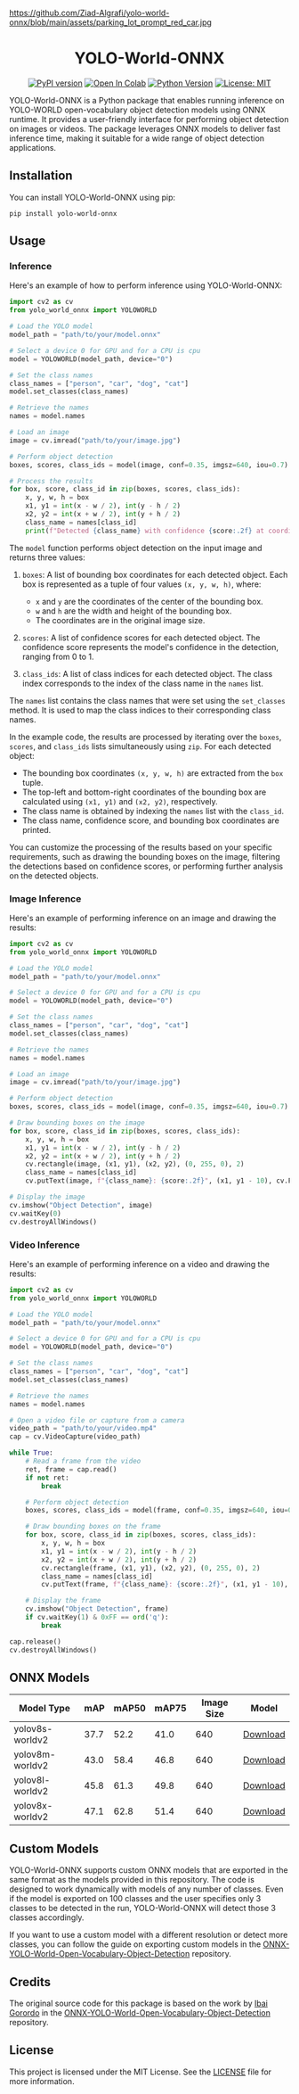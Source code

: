 https://github.com/Ziad-Algrafi/yolo-world-onnx/blob/main/assets/parking_lot_prompt_red_car.jpg
<div align="center">

# YOLO-World-ONNX

[![PyPI version](https://badge.fury.io/py/yolo-world-onnx.svg)](https://badge.fury.io/py/yolo-world-onnx)
[![Open In Colab](https://colab.research.google.com/assets/colab-badge.svg)](https://colab.research.google.com/github/Ziad-Algrafi/yolo-world-onnx/blob/main/assets/YOLO_World_ONNX.ipynb)
[![Python Version](https://img.shields.io/badge/python-3.9%2B-blue)](https://www.python.org/downloads/)
[![License: MIT](https://img.shields.io/badge/License-MIT-yellow.svg)](https://opensource.org/licenses/MIT)

</div>

YOLO-World-ONNX is a Python package that enables running inference on YOLO-WORLD open-vocabulary object detection models using ONNX runtime. It provides a user-friendly interface for performing object detection on images or videos. The package leverages ONNX models to deliver fast inference time, making it suitable for a wide range of object detection applications.

## Installation

You can install YOLO-World-ONNX using pip:

```
pip install yolo-world-onnx
```

## Usage

### Inference

Here's an example of how to perform inference using YOLO-World-ONNX:

```python
import cv2 as cv
from yolo_world_onnx import YOLOWORLD

# Load the YOLO model
model_path = "path/to/your/model.onnx"

# Select a device 0 for GPU and for a CPU is cpu
model = YOLOWORLD(model_path, device="0")

# Set the class names
class_names = ["person", "car", "dog", "cat"]
model.set_classes(class_names)

# Retrieve the names
names = model.names

# Load an image
image = cv.imread("path/to/your/image.jpg")

# Perform object detection
boxes, scores, class_ids = model(image, conf=0.35, imgsz=640, iou=0.7)

# Process the results
for box, score, class_id in zip(boxes, scores, class_ids):
    x, y, w, h = box
    x1, y1 = int(x - w / 2), int(y - h / 2)
    x2, y2 = int(x + w / 2), int(y + h / 2)
    class_name = names[class_id]
    print(f"Detected {class_name} with confidence {score:.2f} at coordinates (x1={x1}, y1={y1}, x2={x2}, y2={y2})")
```

The `model` function performs object detection on the input image and returns three values:

1. `boxes`: A list of bounding box coordinates for each detected object. Each box is represented as a tuple of four values `(x, y, w, h)`, where:

   - `x` and `y` are the coordinates of the center of the bounding box.
   - `w` and `h` are the width and height of the bounding box.
   - The coordinates are in the original image size.

2. `scores`: A list of confidence scores for each detected object. The confidence score represents the model's confidence in the detection, ranging from 0 to 1.

3. `class_ids`: A list of class indices for each detected object. The class index corresponds to the index of the class name in the `names` list.

The `names` list contains the class names that were set using the `set_classes` method. It is used to map the class indices to their corresponding class names.

In the example code, the results are processed by iterating over the `boxes`, `scores`, and `class_ids` lists simultaneously using `zip`. For each detected object:

- The bounding box coordinates `(x, y, w, h)` are extracted from the `box` tuple.
- The top-left and bottom-right coordinates of the bounding box are calculated using `(x1, y1)` and `(x2, y2)`, respectively.
- The class name is obtained by indexing the `names` list with the `class_id`.
- The class name, confidence score, and bounding box coordinates are printed.

You can customize the processing of the results based on your specific requirements, such as drawing the bounding boxes on the image, filtering the detections based on confidence scores, or performing further analysis on the detected objects.

### Image Inference

Here's an example of performing inference on an image and drawing the results:

```python
import cv2 as cv
from yolo_world_onnx import YOLOWORLD

# Load the YOLO model
model_path = "path/to/your/model.onnx"

# Select a device 0 for GPU and for a CPU is cpu
model = YOLOWORLD(model_path, device="0")

# Set the class names
class_names = ["person", "car", "dog", "cat"]
model.set_classes(class_names)

# Retrieve the names
names = model.names

# Load an image
image = cv.imread("path/to/your/image.jpg")

# Perform object detection
boxes, scores, class_ids = model(image, conf=0.35, imgsz=640, iou=0.7)

# Draw bounding boxes on the image
for box, score, class_id in zip(boxes, scores, class_ids):
    x, y, w, h = box
    x1, y1 = int(x - w / 2), int(y - h / 2)
    x2, y2 = int(x + w / 2), int(y + h / 2)
    cv.rectangle(image, (x1, y1), (x2, y2), (0, 255, 0), 2)
    class_name = names[class_id]
    cv.putText(image, f"{class_name}: {score:.2f}", (x1, y1 - 10), cv.FONT_HERSHEY_SIMPLEX, 0.9, (0, 255, 0), 2)

# Display the image
cv.imshow("Object Detection", image)
cv.waitKey(0)
cv.destroyAllWindows()
```

### Video Inference

Here's an example of performing inference on a video and drawing the results:

```python
import cv2 as cv
from yolo_world_onnx import YOLOWORLD

# Load the YOLO model
model_path = "path/to/your/model.onnx"

# Select a device 0 for GPU and for a CPU is cpu
model = YOLOWORLD(model_path, device="0")

# Set the class names
class_names = ["person", "car", "dog", "cat"]
model.set_classes(class_names)

# Retrieve the names
names = model.names

# Open a video file or capture from a camera
video_path = "path/to/your/video.mp4"
cap = cv.VideoCapture(video_path)

while True:
    # Read a frame from the video
    ret, frame = cap.read()
    if not ret:
        break

    # Perform object detection
    boxes, scores, class_ids = model(frame, conf=0.35, imgsz=640, iou=0.7)

    # Draw bounding boxes on the frame
    for box, score, class_id in zip(boxes, scores, class_ids):
        x, y, w, h = box
        x1, y1 = int(x - w / 2), int(y - h / 2)
        x2, y2 = int(x + w / 2), int(y + h / 2)
        cv.rectangle(frame, (x1, y1), (x2, y2), (0, 255, 0), 2)
        class_name = names[class_id]
        cv.putText(frame, f"{class_name}: {score:.2f}", (x1, y1 - 10), cv.FONT_HERSHEY_SIMPLEX, 0.9, (0, 255, 0), 2)

    # Display the frame
    cv.imshow("Object Detection", frame)
    if cv.waitKey(1) & 0xFF == ord('q'):
        break

cap.release()
cv.destroyAllWindows()
```

## ONNX Models

| Model Type      | mAP  | mAP50 | mAP75 | Image Size | Model                                                                                              |
| --------------- | ---- | ----- | ----- | ---------- | -------------------------------------------------------------------------------------------------- |
| yolov8s-worldv2 | 37.7 | 52.2  | 41.0  | 640        | [Download](https://github.com/Ziad-Algrafi/ODLabel/raw/main/assets/yolov8s-worldv2.onnx?download=) |
| yolov8m-worldv2 | 43.0 | 58.4  | 46.8  | 640        | [Download](https://github.com/Ziad-Algrafi/ODLabel/raw/main/assets/yolov8m-worldv2.onnx?download=) |
| yolov8l-worldv2 | 45.8 | 61.3  | 49.8  | 640        | [Download](https://github.com/Ziad-Algrafi/ODLabel/raw/main/assets/yolov8l-worldv2.onnx?download=) |
| yolov8x-worldv2 | 47.1 | 62.8  | 51.4  | 640        | [Download](https://github.com/Ziad-Algrafi/ODLabel/raw/main/assets/yolov8x-worldv2.onnx?download=) |

## Custom Models

YOLO-World-ONNX supports custom ONNX models that are exported in the same format as the models provided in this repository. The code is designed to work dynamically with models of any number of classes. Even if the model is exported on 100 classes and the user specifies only 3 classes to be detected in the run, YOLO-World-ONNX will detect those 3 classes accordingly.

If you want to use a custom model with a different resolution or detect more classes, you can follow the guide on exporting custom models in the [ONNX-YOLO-World-Open-Vocabulary-Object-Detection](https://github.com/ibaiGorordo/ONNX-YOLO-World-Open-Vocabulary-Object-Detection) repository.

## Credits

The original source code for this package is based on the work by [Ibai Gorordo](https://github.com/ibaiGorordo) in the [ONNX-YOLO-World-Open-Vocabulary-Object-Detection](https://github.com/ibaiGorordo/ONNX-YOLO-World-Open-Vocabulary-Object-Detection) repository.

## License

This project is licensed under the MIT License. See the [LICENSE](LICENSE) file for more information.
